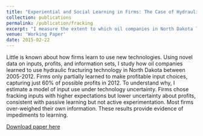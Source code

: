 ```yaml
---
title: "Experiential and Social Learning in Firms: The Case of Hydraulicn Fracturing in the Bakken Shale"
collection: publications
permalink: /publication/fracking
excerpt: "I measure the extent to which oil companies in North Dakota learned how to use fracking technology from their own and their competitors' experiences, and document that intentional experimenting behavior is rare."
venue: 'Working Paper'
date: 2015-02-22
---
```

Little is known about how firms learn to use new technologies. Using novel data on inputs, profits, and information sets, I study how oil companies learned to use hydraulic fracturing technology in North Dakota between 2005-2012. Firms only partially learned to make profitable input choices, capturing just 60% of possible profits in 2012. To understand why, I estimate a model of input use under technology uncertainty. Firms chose fracking inputs with higher expectations but lower uncertainty about profits, consistent with passive learning but not active experimentation. Most firms over-weighed their own information. These results provide evidence of impediments to learning.

[Download paper here](http://tcovert.github.io/files/fracking.pdf)

